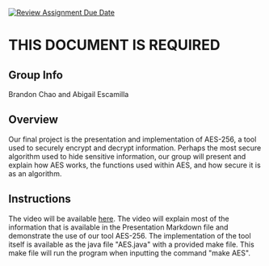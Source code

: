 [![Review Assignment Due Date](https://classroom.github.com/assets/deadline-readme-button-24ddc0f5d75046c5622901739e7c5dd533143b0c8e959d652212380cedb1ea36.svg)](https://classroom.github.com/a/ecp4su41)
# THIS DOCUMENT IS REQUIRED
## Group Info

Brandon Chao and Abigail Escamilla

## Overview

Our final project is the presentation and implementation of AES-256, a tool used to securely encrypt and decrypt information. Perhaps the most secure algorithm used to hide sensitive information, our group will present and explain how AES works, the functions used within AES, and how secure it is as an algorithm. 

## Instructions

The video will be available [here](https://drive.google.com/file/d/1RDACNe1QCrerhUBK7kidZzs5lbjNunVR/view?usp=sharing). The video will explain most of the information that is available in the Presentation Markdown file and demonstrate the use of our tool AES-256. The implementation of the tool itself is available as the java file "AES.java" with a provided make file. This make file will run the program when inputting the command "make AES".
